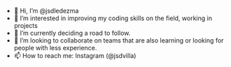 - 👋 Hi, I’m @jsdledezma
- 👀 I’m interested in improving my coding skills on the field, working in projects
- 🌱 I’m currently deciding a road to follow.
- 💞️ I’m looking to collaborate on teams that are also learning or looking for people with less experience.
- 📫 How to reach me: Instagram (@jsdvilla)

<!---
jsdledezma/jsdledezma is a ✨ special ✨ repository because its `README.md` (this file) appears on your GitHub profile.
You can click the Preview link to take a look at your changes.
--->
